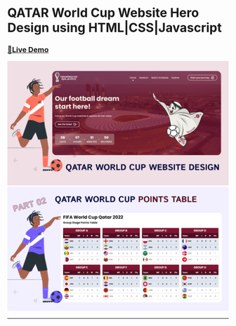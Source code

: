 # QATAR World Cup Website Hero Design using HTML|CSS|Javascript

### [🔗Live Demo](https://qatar-world-cup.codsfli.com/)


![thumbnail](thumbnail.png)
![thumbnail](thumbnail01.png)

---
